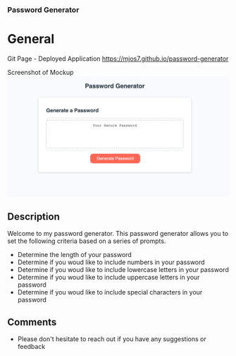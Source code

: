 ### Password Generator

# General

Git Page - Deployed Application
https://mjos7.github.io/password-generator

Screenshot of Mockup
![Screenshot of Mockup](./assets/images/password-generator-mockup.png)

## Description

Welcome to my password generator.
This password generator allows you to set the following criteria based on a series of prompts.

- Determine the length of your password
- Determine if you woud like to include numbers in your password
- Determine if you woud like to include lowercase letters in your password
- Determine if you woud like to include uppercase letters in your password
- Determine if you woud like to include special characters in your password

## Comments

- Please don't hesitate to reach out if you have any suggestions or feedback
